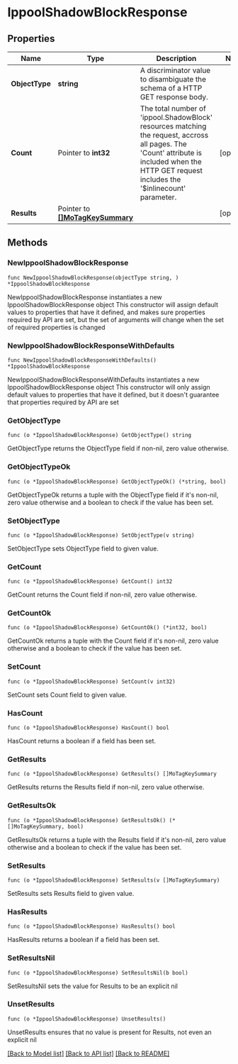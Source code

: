 # IppoolShadowBlockResponse

## Properties

Name | Type | Description | Notes
------------ | ------------- | ------------- | -------------
**ObjectType** | **string** | A discriminator value to disambiguate the schema of a HTTP GET response body. | 
**Count** | Pointer to **int32** | The total number of &#39;ippool.ShadowBlock&#39; resources matching the request, accross all pages. The &#39;Count&#39; attribute is included when the HTTP GET request includes the &#39;$inlinecount&#39; parameter. | [optional] 
**Results** | Pointer to [**[]MoTagKeySummary**](mo.TagKeySummary.md) |  | [optional] 

## Methods

### NewIppoolShadowBlockResponse

`func NewIppoolShadowBlockResponse(objectType string, ) *IppoolShadowBlockResponse`

NewIppoolShadowBlockResponse instantiates a new IppoolShadowBlockResponse object
This constructor will assign default values to properties that have it defined,
and makes sure properties required by API are set, but the set of arguments
will change when the set of required properties is changed

### NewIppoolShadowBlockResponseWithDefaults

`func NewIppoolShadowBlockResponseWithDefaults() *IppoolShadowBlockResponse`

NewIppoolShadowBlockResponseWithDefaults instantiates a new IppoolShadowBlockResponse object
This constructor will only assign default values to properties that have it defined,
but it doesn't guarantee that properties required by API are set

### GetObjectType

`func (o *IppoolShadowBlockResponse) GetObjectType() string`

GetObjectType returns the ObjectType field if non-nil, zero value otherwise.

### GetObjectTypeOk

`func (o *IppoolShadowBlockResponse) GetObjectTypeOk() (*string, bool)`

GetObjectTypeOk returns a tuple with the ObjectType field if it's non-nil, zero value otherwise
and a boolean to check if the value has been set.

### SetObjectType

`func (o *IppoolShadowBlockResponse) SetObjectType(v string)`

SetObjectType sets ObjectType field to given value.


### GetCount

`func (o *IppoolShadowBlockResponse) GetCount() int32`

GetCount returns the Count field if non-nil, zero value otherwise.

### GetCountOk

`func (o *IppoolShadowBlockResponse) GetCountOk() (*int32, bool)`

GetCountOk returns a tuple with the Count field if it's non-nil, zero value otherwise
and a boolean to check if the value has been set.

### SetCount

`func (o *IppoolShadowBlockResponse) SetCount(v int32)`

SetCount sets Count field to given value.

### HasCount

`func (o *IppoolShadowBlockResponse) HasCount() bool`

HasCount returns a boolean if a field has been set.

### GetResults

`func (o *IppoolShadowBlockResponse) GetResults() []MoTagKeySummary`

GetResults returns the Results field if non-nil, zero value otherwise.

### GetResultsOk

`func (o *IppoolShadowBlockResponse) GetResultsOk() (*[]MoTagKeySummary, bool)`

GetResultsOk returns a tuple with the Results field if it's non-nil, zero value otherwise
and a boolean to check if the value has been set.

### SetResults

`func (o *IppoolShadowBlockResponse) SetResults(v []MoTagKeySummary)`

SetResults sets Results field to given value.

### HasResults

`func (o *IppoolShadowBlockResponse) HasResults() bool`

HasResults returns a boolean if a field has been set.

### SetResultsNil

`func (o *IppoolShadowBlockResponse) SetResultsNil(b bool)`

 SetResultsNil sets the value for Results to be an explicit nil

### UnsetResults
`func (o *IppoolShadowBlockResponse) UnsetResults()`

UnsetResults ensures that no value is present for Results, not even an explicit nil

[[Back to Model list]](../README.md#documentation-for-models) [[Back to API list]](../README.md#documentation-for-api-endpoints) [[Back to README]](../README.md)


